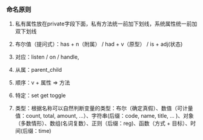 ### 命名原则

1. 私有属性放在private字段下面，私有方法统一前加下划线，系统属性统一前加双下划线

2. 布尔值（提问式）：has + n（附属） / had + v（原型） / is + adj(状态)

3. 对应：listen / on / handle, 

4. 从属：parent_child

5. 顺序：v + 属性 => 方法

6. 特定：set get toggle

7. 类型：根据名称可以自然判断变量的类型：布尔（确定真假）、数值（可计量值：count, total, amount, ...）、字符串(后缀：code, name, title, ... )、对象（多数情形）、数组(名词复数）、正则（后缀：reg)、函数（方式 + 目标）、时间(后缀：time)